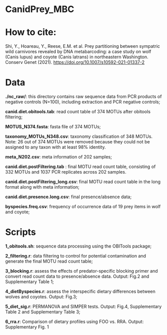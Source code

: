 # CanidPrey_MBC
 
# How to cite:
Shi, Y., Hoareau, Y., Reese, E.M. et al. Prey partitioning between sympatric wild carnivores revealed by DNA metabarcoding: a case study on wolf (Canis lupus) and coyote (Canis latrans) in northeastern Washington. Conserv Genet (2021). https://doi.org/10.1007/s10592-021-01337-2

# Data

**./nc_raw/**: this directory contains raw sequence data from PCR products of negative controls (N=100), including extraction and PCR negative controls; 

**canid.diet.obitools.tab**: read count table of 374 MOTUs after obitools filtering;

**MOTUS_N374.fasta**: fasta file of 374 MOTUs; 

**taxonomy_MOTUs_N348.csv**: taxonomy classification of 348 MOTUs. Note: 26 out of 374 MOTUs were removed because they could not be assigned to any taxon with at least 98% identity.

**meta_N202.csv**: meta information of 202 samples; 

**canid.diet.postFiltering.tab** : final MOTU read count table, consisting of 332 MOTUs and 1037 PCR replicates across 202 samples. 

**canid.diet.postFiltering_long.csv**: final MOTU read count table in the long format along with meta information; 

**canid.diet.presence.long.csv**: final presence/absence data;

**byspecies.freq.csv**: frequency of occurrence data of 19 prey items in wolf and coyote;

# Scripts

**1_obitools.sh**: sequence data processing using the OBITools package;

**2_filtering.r**: data filtering to control for potential contamination and generate the final MOTU read count table;

**3_blocking.r**: assess the effects of predator-specific blocking primer and convert read count data to presence/absence data. Output: Fig.2 and Supplementary Table 1;

**4_dietByspecies.r**: assess the interspecific dietary differences between wolves and coyotes. Output: Fig.3;

**5_diet_sig.r**: PERMANOVA and SIMPER tests. Output: Fig.4, Supplementary Table 2 and Supplementary Table 3;

**6_rra.r**: Comparison of dietary profiles using FOO vs. RRA. Output: Supplementary Fig. 1
